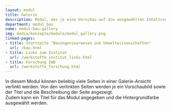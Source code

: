 ```yaml
---
layout: modul
title: Galerie
description: Modul, das je eine Vorschau auf die ausgewählten Inhaltsseiten in einer Rasterdarstellung anzeigt. Von den gewählten Seiten werden Aufmacherbild, Titel, Beschreibung sowie ein Verweis auf die Inhaltsseite angezeigt.
department: modul_bau
name: modul-bau-gallery
img: media/konzepte/module/modul_gallery.png
linked-pages:
- title: Startseite "Bauingenieurwesen und Umweltwissenschaften"
  url: /bau.html
- title: Links zum Institut
  url: /werkstoffe_institut_links.html
- title: Forschung IWB
  url: /werkstoffe_forschung.html
---
```


In diesem Modul können beliebig viele Seiten in einer Galerie-Ansicht verlinkt werden.
Von den verlinkten Seiten werden je ein Vorschaubild sowie der Titel und die Beschreibung der Seite angezeigt.<br />
Zudem kann ein Titel für das Modul angegeben und die Hintergrundfarbe ausgewählt werden.
